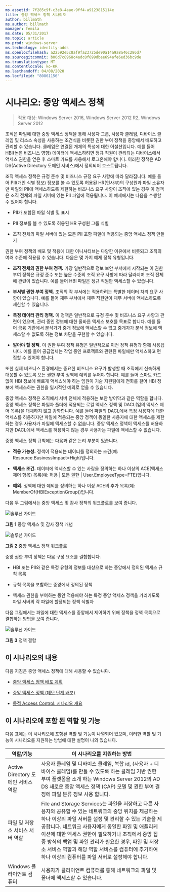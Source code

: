 ```yaml
---
ms.assetid: 7f285c9f-c3e8-4aae-9ff4-a9123815114e
title: 중앙 액세스 정책 시나리오
author: billmath
ms.author: billmath
manager: femila
ms.date: 05/31/2017
ms.topic: article
ms.prod: windows-server
ms.technology: identity-adds
ms.openlocfilehash: a22592e5c8af9fa23725de90a14a9a8a46c286d7
ms.sourcegitcommit: b00d7c8968c4adc8f699dbee694afe6ed36bc9de
ms.translationtype: MT
ms.contentlocale: ko-KR
ms.lasthandoff: 04/08/2020
ms.locfileid: "80861156"
---
```

# <a name="scenario-central-access-policy"></a>시나리오: 중앙 액세스 정책

>적용 대상: Windows Server 2016, Windows Server 2012 R2, Windows Server 2012

조직은 파일에 대한 중앙 액세스 정책을 통해 사용자 그룹, 사용자 클레임, 디바이스 클레임 및 리소스 속성을 사용하는 조건식을 비롯한 권한 부여 정책을 중앙에서 배포하고 관리할 수 있습니다. 클레임은 연결된 개체의 특성에 대한 어설션입니다. 예를 들어 HBI(높은 비즈니스 영향) 데이터에 액세스하려면 정규 직원이 관리되는 디바이스에서 액세스 권한을 얻은 후 스마트 카드를 사용해서 로그온해야 합니다. 이러한 정책은 AD DS(Active Directory 도메인 서비스)에서 정의되어 호스트됩니다.  
  
조직 액세스 정책은 규정 준수 및 비즈니스 규정 요구 사항에 따라 달라집니다. 예를 들어 PII(개인 식별 정보) 정보를 볼 수 있도록 허용된 HR(인사부)의 구성원과 파일 소유자만 파일의 PII에 액세스하도록 제한하는 비즈니스 요구 사항이 조직에 있는 경우 이 정책은 조직 전체의 파일 서버에 있는 PII 파일에 적용됩니다. 이 예제에서는 다음을 수행할 수 있어야 합니다.  
  
-   PII가 포함된 파일 식별 및 표시  
  
-   PII 정보를 볼 수 있도록 허용된 HR 구성원 그룹 식별  
  
-   조직 전체의 파일 서버에 있는 모든 PII 포함 파일에 적용되는 중앙 액세스 정책 만들기  
  
권한 부여 정책의 배포 및 적용에 대한 이니셔티브는 다양한 이유에서 비롯되고 조직의 여러 수준에 적용될 수 있습니다. 다음은 몇 가지 예제 정책 유형입니다.  
  
-   **조직 전체의 권한 부여 정책.** 가장 일반적으로 정보 보안 부서에서 시작되는 이 권한 부여 정책은 규정 준수 또는 높은 수준의 조직 요구 사항에 따라 달라지며 조직 전체에 관련이 있습니다. 예를 들어 HBI 파일은 정규 직원만 액세스할 수 있습니다.  
  
-   **부서별 권한 부여 정책.** 조직의 각 부서에는 적용하려는 특별한 데이터 처리 요구 사항이 있습니다. 예를 들어 재무 부서에서 재무 직원만이 재무 서버에 액세스하도록 제한할 수 있습니다.  
  
-   **특정 데이터 관리 정책.** 이 정책은 일반적으로 규정 준수 및 비즈니스 요구 사항과 관련이 있으며, 관리 중인 정보에 대한 올바른 액세스 보호를 목표로 합니다. 예를 들어 금융 기관에서 분석가가 중개 정보에 액세스할 수 없고 중개자가 분석 정보에 액세스할 수 없도록 하는 정보 차단을 구현할 수 있습니다.  
  
-   **알아야 할 정책.** 이 권한 부여 정책 유형은 일반적으로 이전 정책 유형과 함께 사용됩니다. 예를 들어 공급업체는 작업 중인 프로젝트와 관련된 파일에만 액세스하고 편집할 수 있어야 합니다.  
  
또한 실제 비즈니스 환경에서는 중요한 비즈니스 요구가 발생할 때 조직에서 신속하게 대응할 수 있도록 모든 권한 부여 정책에 예외를 두어야 합니다. 예를 들어 스마트 카드 없이 HBI 정보에 빠르게 액세스해야 하는 임원이 기술 지원팀에게 전화를 걸어 HBI 정보에 액세스하는 권한을 일시적인 예외로 얻을 수 있습니다.  
  
중앙 액세스 정책은 조직에서 서버 전체에 적용하는 보안 방어막과 같은 역할을 합니다. 중앙 액세스 정책은 파일과 폴더에 적용되는 로컬 액세스 정책 및 DACL(임의 액세스 제어 목록)을 대체하지 않고 강화합니다. 예를 들어 파일의 DACL에서 특정 사용자에 대한 액세스를 허용하지만 파일에 적용되는 중앙 정책이 동일한 사용자에 대한 액세스를 제한하는 경우 사용자가 파일에 액세스할 수 없습니다. 중앙 액세스 정책이 액세스를 허용하지만 DACL에서 액세스를 허용하지 않는 경우 사용자는 파일에 액세스할 수 없습니다.  
  
중앙 액세스 정책 규칙에는 다음과 같은 논리 부분이 있습니다.  
  
-   **적용 가능성.** 정책이 적용되는 데이터를 정의하는 조건(예: Resource.BusinessImpact=High)입니다.  
  
-   **액세스 조건.** 데이터에 액세스할 수 있는 사람을 정의하는 하나 이상의 ACE(액세스 제어 항목) 목록(예: 허용 | 모든 권한 | User.EmployeeType=FTE)입니다.  
  
-   **예외.** 정책에 대한 예외를 정의하는 하나 이상 ACE의 추가 목록(예: MemberOf(HBIExceptionGroup))입니다.  
  
다음 두 그림에서는 중앙 액세스 및 감사 정책의 워크플로를 보여 줍니다.  
  
![솔루션 가이드](media/Scenario--Central-Access-Policy/DynamicAccessControl_RevGuide.JPG)  
  
**그림 1** 중앙 액세스 및 감사 정책 개념  
  
![솔루션 가이드](media/Scenario--Central-Access-Policy/DynamicAccessControl_RevGuide_2.JPG)  
  
**그림 2** 중앙 액세스 정책 워크플로  
  
중앙 권한 부여 정책은 다음 구성 요소를 결합합니다.  
  
-   HBI 또는 PII와 같은 특정 유형의 정보를 대상으로 하는 중앙에서 정의된 액세스 규칙 목록  
  
-   규칙 목록을 포함하는 중앙에서 정의된 정책  
  
-   액세스 권한을 부여하는 동안 적용해야 하는 특정 중앙 액세스 정책을 가리키도록 파일 서버의 각 파일에 할당되는 정책 식별자  
  
다음 그림에서는 파일에 대한 액세스를 중앙에서 제어하기 위해 정책을 정책 목록으로 결합하는 방법을 보여 줍니다.  
  
![솔루션 가이드](media/Scenario--Central-Access-Policy/DynamicAccessControl_RevGuide3.JPG)  
  
**그림 3** 정책 결합  
  
## <a name="in-this-scenario"></a>이 시나리오의 내용  
다음 지침은 중앙 액세스 정책에 대해 사용할 수 있습니다.  
  
-   [중앙 액세스 정책 배포 계획](assetId:///0311a76d-d66c-4ddb-ade6-af586a2ad82f)  
  
-   [중앙 액세스 정책 &#40;데모 단계 배포&#41;](Deploy-a-Central-Access-Policy--Demonstration-Steps-.md)  
  
-   [동적 Access Control: 시나리오 개요](Dynamic-Access-Control--Scenario-Overview.md)  
  
## <a name="roles-and-features-included-in-this-scenario"></a><a name="BKMK_NEW"></a>이 시나리오에 포함 된 역할 및 기능  
다음 표에는 이 시나리오에 포함된 역할 및 기능이 나열되어 있으며, 이러한 역할 및 기능이 시나리오를 지원하는 방법에 대한 설명이 나와 있습니다.  
  
|역할/기능|이 시나리오를 지원하는 방법|  
|-----------------|---------------------------------|  
|Active Directory 도메인 서비스 역할|사용자 클레임 및 디바이스 클레임, 복합 id, (사용자 + 디바이스 클레임)를 만들 수 있도록 하는 클레임 기반 권한 부여 플랫폼을 소개 하는 Windows Server 2012의 AD DS 새로운 중앙 액세스 정책 (CAP) 모델 및 권한 부여 결정에 파일 분류 정보 사용 합니다.|  
|파일 및 저장소 서비스 서버 역할|File and Storage Services는 파일을 저장하고 다른 사용자와 공유할 수 있는 네트워크의 중앙 위치를 제공하는 하나 이상의 파일 서버를 설정 및 관리할 수 있는 기술을 제공합니다. 네트워크 사용자에게 동일한 파일 및 애플리케이션에 대한 액세스 권한이 필요하거나 조직에서 중앙 집중 방식의 백업 및 파일 관리가 필요한 경우, 파일 및 저장소 서비스 역할과 해당 역할 서비스를 컴퓨터에 추가하여 하나 이상의 컴퓨터를 파일 서버로 설정해야 합니다.|  
|Windows 클라이언트 컴퓨터|사용자가 클라이언트 컴퓨터를 통해 네트워크의 파일 및 폴더에 액세스할 수 있습니다.|  
  


